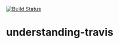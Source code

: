 [![Build Status](https://travis-ci.org/eclipsesource/understanding-travis.svg?branch=master)](https://travis-ci.org/eclipsesource/understanding-travis)

# understanding-travis

